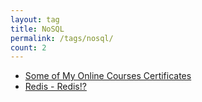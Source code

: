 ```yaml
---
layout: tag
title: NoSQL
permalink: /tags/nosql/
count: 2
---
```


- [Some of My Online Courses Certificates](https://samirpaulb.github.io/blog-jekyll/posts/some-of-my-online-courses-certificates/)
- [Redis - Redis!?](https://jbb9229.github.io/blog/202006/redis-introduce)
